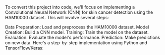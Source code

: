 To convert this project into code, we'll focus on implementing a Convolutional Neural Network (CNN) for skin cancer detection using the HAM10000 dataset. This will involve several steps:

Data Preparation: Load and preprocess the HAM10000 dataset.
Model Creation: Build a CNN model.
Training: Train the model on the dataset.
Evaluation: Evaluate the model's performance.
Prediction: Make predictions on new data.
Here's a step-by-step implementation using Python and TensorFlow/Keras:
